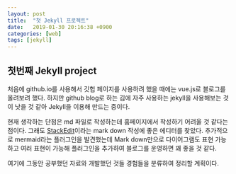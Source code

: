 ```yaml
---
layout: post
title:  "첫 Jekyll 프로젝트"
date:   2019-01-30 20:16:38 +0900
categories: [web]
tags: [jekyll]
---
```

## 첫번째 Jekyll project

처음에 github.io를 사용해서 깃헙 페이지를 사용하려 했을 때에는 vue.js로 블로그를 올려보려 했다.
하지만 github blog로 하는 김에 자주 사용하는 jekyll을 사용해보는 것이 낫을 것 같아 Jekyll을 이용해 만드는 중이다.

현재 생각하는 단점은 md 파일로 작성하는데 홈페이지에서 작성하기 어려울 것 같다는 점이다.
그래도 [StackEdit][stack_edit_page]이라는 mark down 작성에 좋은 에디터를 찾았다.
추가적으로 mermaid라는 플러그인을 발견했는데 Mark down만으로 다이어그램도 표현 가능하고 여러 표현이 가능해
플러그인을 추가하여 블로그를 운영하면 꽤 좋을 것 같다.

여기에 그동안 공부했던 자료와 개발했던 것들 경험들을 분류하여 정리할 계획이다.

[stack_edit_page]: https://stackedit.io/app#
